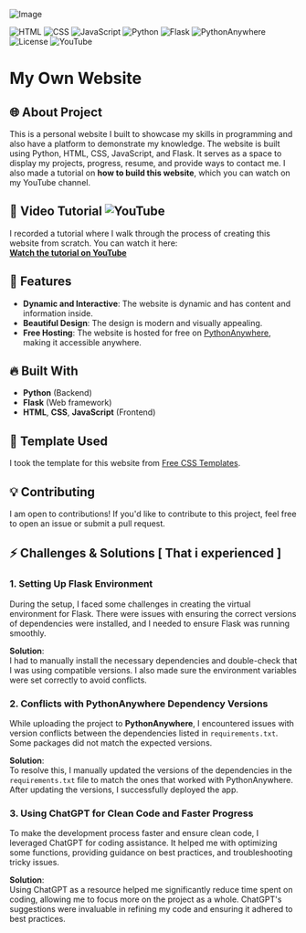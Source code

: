![Image](https://github.com/user-attachments/assets/47ed8c98-e726-4dc9-899d-02e2ca9edd35)

![HTML](https://img.shields.io/badge/HTML-5-fc4e03)
![CSS](https://img.shields.io/badge/CSS-3-blue)
![JavaScript](https://img.shields.io/badge/JavaScript-ES6-fba6ff)
![Python](https://img.shields.io/badge/Python-3.9-f8fc03)
![Flask](https://img.shields.io/badge/Flask-2.0-black)
![PythonAnywhere](https://img.shields.io/badge/Hosted%20on-PythonAnywhere-cyan)
![License](https://img.shields.io/badge/License-MIT-35fc03)
![YouTube](https://img.shields.io/badge/YouTube-Channel-ff0000)

# My Own Website

## 🌐 About Project
This is a personal website I built to showcase my skills in programming and also have a platform to demonstrate my knowledge. The website is built using Python, HTML, CSS, JavaScript, and Flask. It serves as a space to display my projects, progress, resume, and provide ways to contact me.
I also made a tutorial on **how to build this website**, which you can watch on my YouTube channel.

## 🎥 Video Tutorial  ![YouTube](https://img.shields.io/badge/YouTube-Channel-ff0000)
I recorded a tutorial where I walk through the process of creating this website from scratch. You can watch it here:  
[**Watch the tutorial on YouTube**](https://youtu.be/XnLTIym7wFs?si=RoAbUdrcHnXOpSUe)

## 🚀 Features  
- **Dynamic and Interactive**: The website is dynamic and has content and information inside.  
- **Beautiful Design**: The design is modern and visually appealing.  
- **Free Hosting**: The website is hosted for free on [PythonAnywhere](https://www.pythonanywhere.com), making it accessible anywhere.

## 🔥 Built With  
- **Python** (Backend)  
- **Flask** (Web framework)  
- **HTML**, **CSS**, **JavaScript** (Frontend)

## 📂 Template Used  
I took the template for this website from [Free CSS Templates](https://www.free-css.com/free-css-templates).

## 💡 Contributing  
I am open to contributions! If you'd like to contribute to this project, feel free to open an issue or submit a pull request.

## ⚡ Challenges & Solutions [ That i experienced ]

### 1. Setting Up Flask Environment  
During the setup, I faced some challenges in creating the virtual environment for Flask. There were issues with ensuring the correct versions of dependencies were installed, and I needed to ensure Flask was running smoothly.

**Solution**:  
I had to manually install the necessary dependencies and double-check that I was using compatible versions. I also made sure the environment variables were set correctly to avoid conflicts.

### 2. Conflicts with PythonAnywhere Dependency Versions  
While uploading the project to **PythonAnywhere**, I encountered issues with version conflicts between the dependencies listed in `requirements.txt`. Some packages did not match the expected versions.

**Solution**:  
To resolve this, I manually updated the versions of the dependencies in the `requirements.txt` file to match the ones that worked with PythonAnywhere. After updating the versions, I successfully deployed the app.

### 3. Using ChatGPT for Clean Code and Faster Progress  
To make the development process faster and ensure clean code, I leveraged ChatGPT for coding assistance. It helped me with optimizing some functions, providing guidance on best practices, and troubleshooting tricky issues.

**Solution**:  
Using ChatGPT as a resource helped me significantly reduce time spent on coding, allowing me to focus more on the project as a whole. ChatGPT's suggestions were invaluable in refining my code and ensuring it adhered to best practices.
